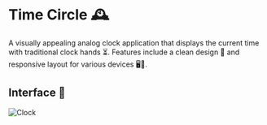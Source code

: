 # Time Circle 🕰️

A visually appealing analog clock application that displays the current time with traditional clock hands ⏳. Features include a clean design 🎨 and responsive layout for various devices 🖥️📱.

## Interface 📸

![Clock](/AnalogClock.png)
